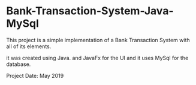 # Bank-Transaction-System-Java-MySql

This project is a simple implementation of a Bank Transaction System with all of its elements.

it was created using Java. and JavaFx for the UI and it uses MySql for the database.

Project Date: May 2019
